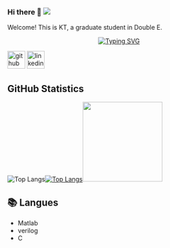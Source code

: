 ### Hi there 👋  ![](https://komarev.com/ghpvc/?username=putoze)

Welcome! This is KT, a graduate student in Double E.

<p align="center">
<a href="https://github.com/KTTU31">
    <img src="https://readme-typing-svg.demolab.com?font=Fira+Code&pause=100&color=B1AEF7&background=FFFFFF00&center=true&multiline=true&width=600&height=80&lines=Researcher+%7C+Master+Student;Electrical+Engineering+%7C+IC+Design" alt="Typing SVG" />  

  
[<img src='https://cdn.jsdelivr.net/npm/simple-icons@3.0.1/icons/github.svg' alt='github' height='40'>](https://github.com/KTTU31)  [<img src='https://cdn.jsdelivr.net/npm/simple-icons@3.0.1/icons/linkedin.svg' alt='linkedin' height='40'>](https://www.linkedin.com/in/kt-tu-99487127b/)  
  
<!-- GitHub Statistics -->

## GitHub Statistics  

<div >  
  
![Top Langs](https://github-readme-stats.vercel.app/api/top-langs/?username=KTTU31&theme=tokyonight)[![Top Langs](https://github-readme-stats.vercel.app/api/top-langs/?username=KTTU31&layout=pie)](https://github.com/anuraghazra/github-readme-stats)<img height="180px" src="https://github-readme-stats.vercel.app/api/top-langs/?username=KTTU31&hide_border=true&show_icons=true&layout=compact&langs_count=6&theme=dracula"/>
  
  
## 📚 Langues  
  
- Matlab  
- verilog  
- C


